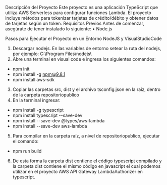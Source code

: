 Descripción del Proyecto
Este proyecto es una aplicación TypeScript que utiliza AWS Serverless para configurar 
funciones Lambda. El proyecto incluye métodos para tokenizar tarjetas de crédito/débito y 
obtener datos de tarjetas según un token.
Requisitos Previos
Antes de comenzar, asegúrate de tener instalado lo siguiente:
• Node.js

Pasos para Ejecutar el Proyecto en un Entorno NodeJS y VisualStudioCode
1. Descargar nodejs. En las variables de entorno setear la ruta del nodejs, por ejemplo: C:\Program Files\nodejs\
2. Abre una terminal en visual code e ingresa los siguientes comandos:
- npm init
- npm install -g npm@9.8.1
- npm install aws-sdk

3. Copiar las carpetas src, dist y el archivo tsconfig.json en la raíz, dentro de la carpeta repositoriopublico
4. En la terminal ingresar:
- npm install -g typescript
- npm install typescript --save-dev
- npm install --save-dev @types/aws-lambda
- npm install --save-dev aws-lambda 

5. Para compilar en la carpeta raíz, a nivel de repositoriopublico, ejecutar el comando:
- npm run build

6. De esta forma la carpeta dist contiene el código typescript compilado y la carpeta dist contiene el mismo código en javascript
el cual podemos utilizar en el proyecto AWS API Gateway LambdaAuthorizer en typescript.
